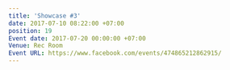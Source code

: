 ```yaml
---
title: 'Showcase #3'
date: 2017-07-10 08:22:00 +07:00
position: 19
Event date: 2017-07-20 00:00:00 +07:00
Venue: Rec Room
Event URL: https://www.facebook.com/events/474865212862915/
---
```


